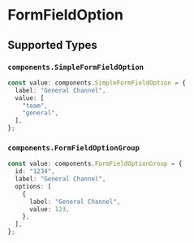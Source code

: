 # FormFieldOption


## Supported Types

### `components.SimpleFormFieldOption`

```typescript
const value: components.SimpleFormFieldOption = {
  label: "General Channel",
  value: [
    "team",
    "general",
  ],
};
```

### `components.FormFieldOptionGroup`

```typescript
const value: components.FormFieldOptionGroup = {
  id: "1234",
  label: "General Channel",
  options: [
    {
      label: "General Channel",
      value: 123,
    },
  ],
};
```

